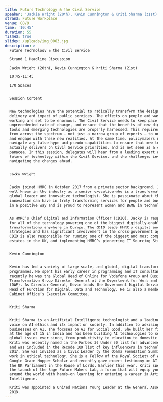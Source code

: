 ```yaml
---
title: Future Technology & the Civil Service
speaker: 'Jackie Wright (20th), Kevin Cunnington & Kriti Sharma (21st)'
strand: Future Workplace
venue: C8/9
time: '10:45'
duration: 55
filmed: true
slides: /uploads/img_0063.jpg
description: >
  Future Technology & the Civil Service

  Strand 1 Headline Discussion

  Jacky Wright (20th), Kevin Cunnington & Kriti Sharma (21st)

  10:45-11:45

  170 Spaces


  Session Content


  New technologies have the potential to radically transform the design,
  delivery and impact of public services. The effects on people and ways of
  working are set to be enormous. The Civil Service needs to keep pace with this
  unprecedented rate of change, and ensure that the benefits of new digital
  tools and emerging technologies are properly harnessed. This requires staff
  from across the spectrum – not just a narrow group of experts – to understand
  and engage with these new realities. At the same time, policymakers need to
  navigate any false hype and pseudo-capabilities to ensure that new technology
  actually delivers on Civil Service priorities, and is not seen as a catch-all
  panacea. In this session, delegates will hear from a leading expert about the
  future of technology within the Civil Service, and the challenges involved in
  navigating the changes ahead.


  Jacky Wright


  Jacky joined HMRC in October 2017 from a private sector background. Jacky is
  well known in the industry as a senior executive who is a transformational
  global leader and innovative technologist. She is passionate about the impact
  innovation can have in truly transforming services for people and businesses
  in a positive way and is proud to represent women and BAME in technology.


  As HMRC’s Chief Digital and Information Officer (CDIO), Jacky is responsible
  for all of the technology powering one of the biggest digitally-enabled
  transformations anywhere in Europe. The CDIO leads HMRC’s digital and data
  strategies and has significant involvement in the cross-government agenda. The
  CDIO is also responsible for running one of the biggest and most complex IT
  estates in the UK, and implementing HMRC’s pioneering IT Sourcing Strategy.


  Kevin Cunnington


  Kevin has led a variety of large scale, and global, digital transformation
  programmes. He spent his early career in programming and IT consultancy. More
  recently he was the Global Head of Online for Vodafone Group and Business
  Transformation Group Director General at the Department for Work and Pensions
  (DWP). As Director General, Kevin leads the Government Digital Service and is
  Head of Function for Digital, Data and Technology. He is also a member of the
  Cabinet Office’s Executive Committee.


  Kriti Sharma


  Kriti Sharma is an Artificial Intelligence technologist and a leading global
  voice on AI ethics and its impact on society. In addition to advising global
  businesses on AI, she focuses on AI for Social Good. She built her first robot
  at the age of 15 in India and has been building AI technologies to solve
  global issues ever since, from productivity to education to domestic violence.
  Kriti was recently named in the Forbes 30 Under 30 list for advancements in AI
  and was included in the Recode 100 list of key influencers in technology in
  2017. She was invited as a Civic Leader by the Obama Foundation Summit for her
  work in ethical technology. She is a Fellow of the Royal Society of Arts,
  Google Grace Hopper Scholar and recently gave expert testimony on AI Policy to
  the UK Parliament in the House of Lords. Earlier this year, Kriti spearheaded
  the launch of the Sage Future Makers Lab, a forum that will equip young people
  around the world with hands-on learning for entering a career in Artificial
  Intelligence. 

  Kriti was appointed a United Nations Young Leader at the General Assembly in
  2018.
---
```


